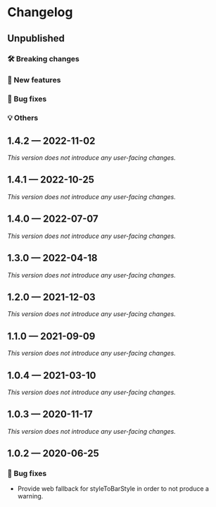 # Changelog

## Unpublished

### 🛠 Breaking changes

### 🎉 New features

### 🐛 Bug fixes

### 💡 Others

## 1.4.2 — 2022-11-02

_This version does not introduce any user-facing changes._

## 1.4.1 — 2022-10-25

_This version does not introduce any user-facing changes._

## 1.4.0 — 2022-07-07

_This version does not introduce any user-facing changes._

## 1.3.0 — 2022-04-18

_This version does not introduce any user-facing changes._

## 1.2.0 — 2021-12-03

_This version does not introduce any user-facing changes._

## 1.1.0 — 2021-09-09

_This version does not introduce any user-facing changes._

## 1.0.4 — 2021-03-10

_This version does not introduce any user-facing changes._

## 1.0.3 — 2020-11-17

_This version does not introduce any user-facing changes._

## 1.0.2 — 2020-06-25

### 🐛 Bug fixes

- Provide web fallback for styleToBarStyle in order to not produce a warning.
